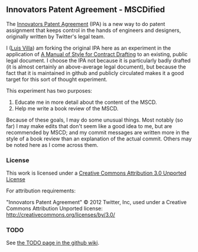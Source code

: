 ## Innovators Patent Agreement - MSCDified

The [Innovators Patent Agreement](https://github.com/twitter/innovators-patent-agreement/blob/master/innovators-patent-agreement.md) (IPA) is a new way to do patent assignment that keeps control in the hands of engineers and designers, originally written by Twitter's legal team. 

I ([Luis Villa](http://lu.is/)) am forking the original IPA here as an experiment in the application of [A Manual of Style for Contract Drafting](http://www.adamsdrafting.com/writing/mscd/) to an existing, public legal document. I choose the IPA not because it is particularly badly drafted (it is almost certainly an above-average legal document), but because the fact that it is maintained in github and publicly circulated makes it a good target for this sort of thought experiment.

This experiment has two purposes:

1.  Educate me in more detail about the content of the MSCD.
2.  Help me write a book review of the MSCD.

Because of these goals, I may do some unusual things. Most notably (so far) I may make edits that don't seem like a good idea to me, but are recommended by MSCD; and my commit messages are written more in the style of a book review than an explanation of the actual commit. Others may be noted here as I come across them.

### License

This work is licensed under a [Creative Commons Attribution 3.0 Unported License](http://creativecommons.org/licenses/by/3.0/)

For attribution requirements:

"Innovators Patent Agreement" © 2012 Twitter, Inc, used under a Creative Commons Attribution Unported license: http://creativecommons.org/licenses/by/3.0/

### TODO

See [the TODO page in the github wiki](https://github.com/tieguy/innovators-patent-agreement/wiki/TODO).
